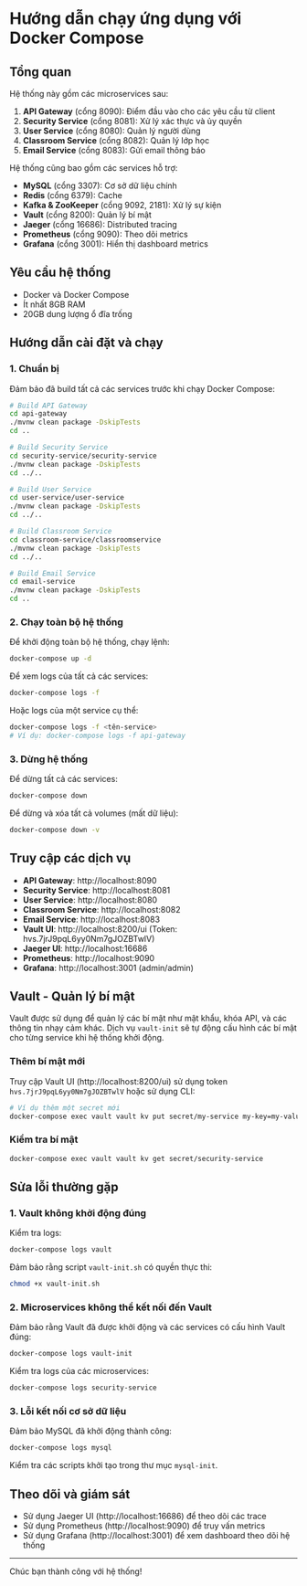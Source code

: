 # Hướng dẫn chạy ứng dụng với Docker Compose

## Tổng quan

Hệ thống này gồm các microservices sau:

1. **API Gateway** (cổng 8090): Điểm đầu vào cho các yêu cầu từ client
2. **Security Service** (cổng 8081): Xử lý xác thực và ủy quyền
3. **User Service** (cổng 8080): Quản lý người dùng
4. **Classroom Service** (cổng 8082): Quản lý lớp học
5. **Email Service** (cổng 8083): Gửi email thông báo

Hệ thống cũng bao gồm các services hỗ trợ:

- **MySQL** (cổng 3307): Cơ sở dữ liệu chính
- **Redis** (cổng 6379): Cache
- **Kafka & ZooKeeper** (cổng 9092, 2181): Xử lý sự kiện
- **Vault** (cổng 8200): Quản lý bí mật
- **Jaeger** (cổng 16686): Distributed tracing
- **Prometheus** (cổng 9090): Theo dõi metrics
- **Grafana** (cổng 3001): Hiển thị dashboard metrics

## Yêu cầu hệ thống

- Docker và Docker Compose
- Ít nhất 8GB RAM
- 20GB dung lượng ổ đĩa trống

## Hướng dẫn cài đặt và chạy

### 1. Chuẩn bị

Đảm bảo đã build tất cả các services trước khi chạy Docker Compose:

```bash
# Build API Gateway
cd api-gateway
./mvnw clean package -DskipTests
cd ..

# Build Security Service
cd security-service/security-service
./mvnw clean package -DskipTests
cd ../..

# Build User Service
cd user-service/user-service
./mvnw clean package -DskipTests
cd ../..

# Build Classroom Service
cd classroom-service/classroomservice
./mvnw clean package -DskipTests
cd ../..

# Build Email Service
cd email-service
./mvnw clean package -DskipTests
cd ..
```

### 2. Chạy toàn bộ hệ thống

Để khởi động toàn bộ hệ thống, chạy lệnh:

```bash
docker-compose up -d
```

Để xem logs của tất cả các services:

```bash
docker-compose logs -f
```

Hoặc logs của một service cụ thể:

```bash
docker-compose logs -f <tên-service>
# Ví dụ: docker-compose logs -f api-gateway
```

### 3. Dừng hệ thống

Để dừng tất cả các services:

```bash
docker-compose down
```

Để dừng và xóa tất cả volumes (mất dữ liệu):

```bash
docker-compose down -v
```

## Truy cập các dịch vụ

- **API Gateway**: http://localhost:8090
- **Security Service**: http://localhost:8081
- **User Service**: http://localhost:8080
- **Classroom Service**: http://localhost:8082
- **Email Service**: http://localhost:8083
- **Vault UI**: http://localhost:8200/ui (Token: hvs.7jrJ9pqL6yy0Nm7gJOZBTwlV)
- **Jaeger UI**: http://localhost:16686
- **Prometheus**: http://localhost:9090
- **Grafana**: http://localhost:3001 (admin/admin)

## Vault - Quản lý bí mật

Vault được sử dụng để quản lý các bí mật như mật khẩu, khóa API, và các thông tin nhạy cảm khác. Dịch vụ `vault-init` sẽ tự động cấu hình các bí mật cho từng service khi hệ thống khởi động.

### Thêm bí mật mới

Truy cập Vault UI (http://localhost:8200/ui) sử dụng token `hvs.7jrJ9pqL6yy0Nm7gJOZBTwlV` hoặc sử dụng CLI:

```bash
# Ví dụ thêm một secret mới
docker-compose exec vault vault kv put secret/my-service my-key=my-value
```

### Kiểm tra bí mật

```bash
docker-compose exec vault vault kv get secret/security-service
```

## Sửa lỗi thường gặp

### 1. Vault không khởi động đúng

Kiểm tra logs:
```bash
docker-compose logs vault
```

Đảm bảo rằng script `vault-init.sh` có quyền thực thi:
```bash
chmod +x vault-init.sh
```

### 2. Microservices không thể kết nối đến Vault

Đảm bảo rằng Vault đã được khởi động và các services có cấu hình Vault đúng:
```bash
docker-compose logs vault-init
```

Kiểm tra logs của các microservices:
```bash
docker-compose logs security-service
```

### 3. Lỗi kết nối cơ sở dữ liệu

Đảm bảo MySQL đã khởi động thành công:
```bash
docker-compose logs mysql
```

Kiểm tra các scripts khởi tạo trong thư mục `mysql-init`.

## Theo dõi và giám sát

- Sử dụng Jaeger UI (http://localhost:16686) để theo dõi các trace
- Sử dụng Prometheus (http://localhost:9090) để truy vấn metrics
- Sử dụng Grafana (http://localhost:3001) để xem dashboard theo dõi hệ thống

---

Chúc bạn thành công với hệ thống! 